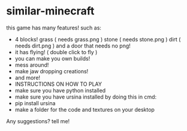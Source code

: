 # similar-minecraft
this game has many features! such as:

- 4 blocks! grass ( needs grass.png ) stone ( needs stone.png ) dirt ( needs dirt.png ) and a door that needs no png!
- it has flying! ( double click to fly )
- you can make you own builds!
- mess around!
- make jaw dropping creations!
- and more!
- INSTRUCTIONS ON HOW TO PLAY
- make sure you have python installed
- make sure you have ursina installed by doing this in cmd:
- pip install ursina
- make a folder for the code and textures on your desktop

Any suggestions? tell me!
